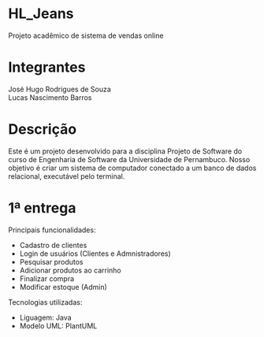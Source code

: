 # HL_Jeans

Projeto acadêmico de sistema de vendas online

# Integrantes
José Hugo Rodrigues de Souza  
Lucas Nascimento Barros

# Descrição
Este é um projeto desenvolvido para a disciplina Projeto de Software do curso de Engenharia de Software da Universidade de Pernambuco. Nosso objetivo é criar um sistema de computador conectado a um banco de dados relacional, executável pelo terminal.

# 1ª entrega

Principais funcionalidades:
- Cadastro de clientes
- Login de usuários (Clientes e Admnistradores)
- Pesquisar produtos
- Adicionar produtos ao carrinho
- Finalizar compra
- Modificar estoque (Admin)

Tecnologias utilizadas:
- Liguagem: Java
- Modelo UML: PlantUML
